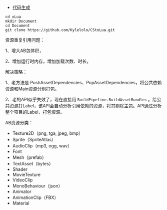 

- [代码生成](https://github.com/Kylelolo/CStoLua.git)
```
cd xLua
mkdir Document
cd Document
git clone https://github.com/Kylelolo/CStoLua.git
```



资源重复引用问题：

1、增大AB包体积，

2、增加运行时内存，增加加载次数、时长，



解决策略：

1、老方法是 PushAssetDependencies、PopAssetDependencies，将公共依赖资源和Main资源分别打包。

2、老的API似乎失效了，现在直接用 ``BuildPipeline.BuildAssetBundles`` 。给公共资源打Label，该API会自动分析引用依赖的资源，将其剔除主包。API通过分析整个项目的Label，打包资源。



AB资源分类：

- Texture2D（png, tga, jpeg, bmp）
- Sprite（SpriteAtlas）
- AudioClip（mp3, ogg, wav）
- Font
- Mesh（prefab）
- TextAsset（bytes）
- Shader
- MovieTexture
- VideoClip
- MonoBehaviour（json）
- Animator
- AnimationClip（FBX）
- Material

